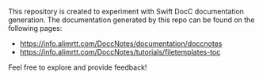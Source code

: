 This repository is created to experiment with Swift DocC documentation generation. The documentation generated by this repo can be found on the following pages:

- https://info.alimrtt.com/DoccNotes/documentation/doccnotes
- https://info.alimrtt.com/DoccNotes/tutorials/filetemplates-toc

Feel free to explore and provide feedback!
